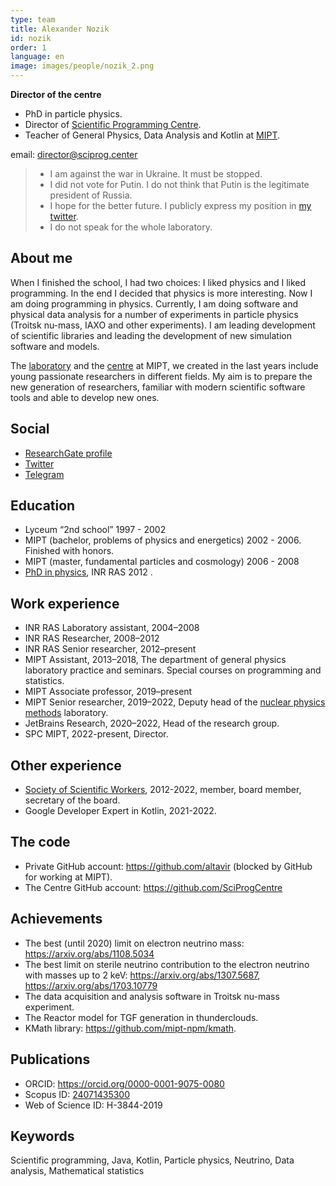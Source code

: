 ```yaml
---
type: team
title: Alexander Nozik
id: nozik
order: 1
language: en
image: images/people/nozik_2.png
---
```


**Director of the centre**

* PhD in particle physics.
* Director of [Scientific Programming Centre](/).
* Teacher of General Physics, Data Analysis and Kotlin at [MIPT](https://mipt.ru/).

email: <a href="mailto:&#100;&#105;&#114;&#101;&#099;&#116;&#111;&#114;&#064;&#115;&#099;&#105;&#112;&#114;&#111;&#103;&#046;&#099;&#101;&#110;&#116;&#101;&#114;">&#100;&#105;&#114;&#101;&#099;&#116;&#111;&#114;&#064;&#115;&#099;&#105;&#112;&#114;&#111;&#103;&#046;&#099;&#101;&#110;&#116;&#101;&#114;</a>

<blockquote>
<ul>
  <li> I am against the war in Ukraine. It must be stopped. </li> 
  <li> I did not vote for Putin. I do not think that Putin is the legitimate president of Russia. </li>
  <li> I hope for the better future. I publicly express my position in <a href="https://twitter.com/noraltavir">my twitter</a>.</li>
  <li> I do not speak for the whole laboratory. </li>
</ul>
</blockquote>  

## About me

When I finished the school, I had two choices: I liked physics and I liked programming. In the end I decided that physics is more interesting. Now I am doing programming in physics. Currently, I am doing software and physical data analysis for a number of experiments in particle physics (Troitsk nu-mass, IAXO and other experiments). I am leading development of scientific libraries and leading the development of new simulation software and models.

The [laboratory](https://npm.mipt.ru/) and the [centre](/) at MIPT, we created in the last years include young passionate researchers in different fields. My aim is to prepare the new generation of researchers, familiar with modern scientific software tools and able to develop new ones.

## Social

* [ResearchGate profile](https://www.researchgate.net/profile/Alexander_Nozik)
* [Twitter](https://twitter.com/noraltavir)
* [Telegram](https://t.me/noraltavir)

## Education

* Lyceum “2nd school” 1997 - 2002
* MIPT (bachelor, problems of physics and energetics) 2002 - 2006. Finished with honors.
* MIPT (master, fundamental particles and cosmology) 2006 - 2008
* [PhD in physics](https://www.researchgate.net/publication/260058278_Rezultaty_obrabotki_dannyh_eksperimenta_Troick_nu-mass_po_pramomu_izmereniu_massy_elektronnogo_nejtrino), INR RAS 2012 .

## Work experience

* INR RAS Laboratory assistant, 2004–2008
* INR RAS Researcher, 2008–2012
* INR RAS Senior researcher, 2012–present
* MIPT Assistant, 2013–2018, The department of general physics laboratory practice and seminars. Special courses on programming and statistics.
* MIPT Associate professor, 2019–present
* MIPT Senior researcher, 2019–2022, Deputy head of the [nuclear physics methods](https://npm.mipt.ru/) laboratory.
* JetBrains Research, 2020–2022, Head of the research group.
* SPC MIPT, 2022-present, Director.

## Other experience
* [Society of Scientific Workers](http://onr-russia.ru/), 2012-2022, member, board member, secretary of the board.
* Google Developer Expert in Kotlin, 2021-2022.

## The code

* Private GitHub account: https://github.com/altavir (blocked by GitHub for working at MIPT).
* The Centre GitHub account: https://github.com/SciProgCentre

## Achievements

* The best (until 2020) limit on electron neutrino mass: https://arxiv.org/abs/1108.5034
* The best limit on sterile neutrino contribution to the electron neutrino with masses up to 2 keV: https://arxiv.org/abs/1307.5687, https://arxiv.org/abs/1703.10779
* The data acquisition and analysis software in Troitsk nu-mass experiment.
* The Reactor model for TGF generation in thunderclouds.
* KMath library: https://github.com/mipt-npm/kmath.

## Publications
* ORCID: https://orcid.org/0000-0001-9075-0080
* Scopus ID: [24071435300](https://www.scopus.com/authid/detail.uri?authorId=24071435300)
* Web of Science ID: H-3844-2019

## Keywords

Scientific programming, Java, Kotlin, Particle physics, Neutrino, Data analysis, Mathematical statistics